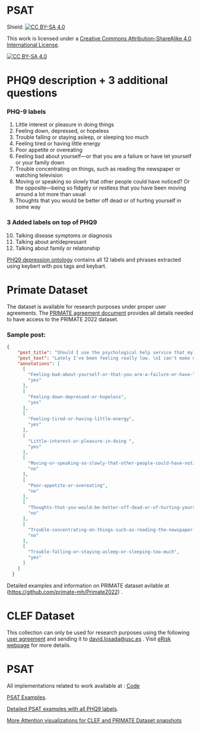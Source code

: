 # PSAT

Shield: [![CC BY-SA 4.0][cc-by-sa-shield]][cc-by-sa]

This work is licensed under a
[Creative Commons Attribution-ShareAlike 4.0 International License][cc-by-sa].

[![CC BY-SA 4.0][cc-by-sa-image]][cc-by-sa]

[cc-by-sa]: http://creativecommons.org/licenses/by-sa/4.0/
[cc-by-sa-image]: https://licensebuttons.net/l/by-sa/4.0/88x31.png
[cc-by-sa-shield]: https://img.shields.io/badge/License-CC%20BY--SA%204.0-lightgrey.svg


# PHQ9 description + 3 additional questions

### PHQ-9 labels
1) Little interest or pleasure in doing things
2) Feeling down, depressed, or hopeless
3) Trouble falling or staying asleep, or sleeping too much
4) Feeling tired or having little energy
5) Poor appetite or overeating	
6) Feeling bad about yourself—or that you are a failure or have let yourself or your family down
7) Trouble concentrating on things, such as reading the newspaper or watching television
8) Moving or speaking so slowly that other people could have noticed? Or the opposite—being so fidgety or restless that you have been moving around a lot more than usual
9) Thoughts that you would be better off dead or of hurting yourself in some way

### 3 Added labels on top of PHQ9
10) Talking disease symptoms or diagnosis
11) Talking about antidepressant
12) Talking about family or relatonship

[PHQ9 depression ontology](https://github.com/AnonymousUserGithub/DepressionDetection/blob/main/PSAT%20Results/PHQ9%20depression%20ontology.csv) contains all 12 labels and phrases extracted using keybert with pos tags and keybart.


# Primate Dataset

The dataset is available for research purposes under proper user agreements. The [PRIMATE agreement document](https://github.com/primate-mh/Primate2022/blob/main/Primate2022_agreement.pdf) provides all details needed to have access to the PRIMATE 2022 dataset.

### Sample post:

```json
{
    "post_title": "Should I use the psychological help service that my university provides for free?",
    "post_text": "Lately I've been feeling really low. \nI can't make myself leave the bed, I start crying out of the blue and everything is just so heavy. \nI think I've always suffered from some kind of depression but I've never been to therapy because I couldn't afford it on my own and my family didn't ever suspect anything. \nNow I live on my own in another city. Yesterday I discovered that my university provides psychological help for students for free. Do you think I should give it a go? \nI'm a bit afraid because I don't know what to expect and I don't really know what to tell them when I'll be there. I know they don't provide help for very serious issues (you'll need a psychiatrist for that) and I hope they don't take care for only \"university related problems\".\nOn the other hand, I have nothing to lose because it's free.\nDid you ever try anything like that? \n",
    "annotations": [
      [
        "Feeling-bad-about-yourself-or-that-you-are-a-failure-or-have-let-yourself-or-your-family-down",
        "yes"
      ],
      [
        "Feeling-down-depressed-or-hopeless",
        "yes"
      ],
      [
        "Feeling-tired-or-having-little-energy",
        "yes"
      ],
      [
        "Little-interest-or-pleasure-in-doing ",
        "yes"
      ],
      [
        "Moving-or-speaking-so-slowly-that-other-people-could-have-noticed-Or-the-opposite-being-so-fidgety-or-restless-that-you-have-been-moving-around-a-lot-more-than-usual",
        "no"
      ],
      [
        "Poor-appetite-or-overeating",
        "no"
      ],
      [
        "Thoughts-that-you-would-be-better-off-dead-or-of-hurting-yourself-in-some-way",
        "no"
      ],
      [
        "Trouble-concentrating-on-things-such-as-reading-the-newspaper-or-watching-television",
        "no"
      ],
      [
        "Trouble-falling-or-staying-asleep-or-sleeping-too-much",
        "yes"
      ]
    ]
  }
```
Detailed examples and information on PRIMATE dataset avilable at (https://github.com/primate-mh/Primate2022) .

# CLEF Dataset

This collection can only be used for research purposes using the following [user agreement](https://tec.citius.usc.es/ir/code/eRisk2018_agreement.odt) and sending it to david.losada@usc.es . Visit [eRisk webpage](https://tec.citius.usc.es/ir/code/eRisk2022.html) for more details.



# PSAT

All implementations related to work available at : [Code](https://github.com/AnonymousUserGithub/DepressionDetection/tree/main/PSAT%20Results/Code)

[PSAT Examples](https://github.com/AnonymousUserGithub/DepressionDetection/blob/main/Examples%20for%20PSAT-1.pdf). 

[Detailed PSAT examples with all PHQ9 labels](https://github.com/AnonymousUserGithub/DepressionDetection/blob/main/MoreExamplesWithPSAT.pdf).

[More Attention visualizations for CLEF and PRIMATE Dataset snapshots](https://github.com/AnonymousUserGithub/DepressionDetection/tree/main/PSAT%20Results/Attention%20Visulaization%20Experiment%20Snapshots)
